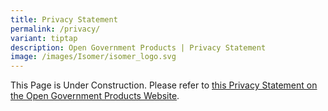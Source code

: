 ```yaml
---
title: Privacy Statement
permalink: /privacy/
variant: tiptap
description: Open Government Products | Privacy Statement
image: /images/Isomer/isomer_logo.svg
---
```

<p>This Page is Under Construction. Please refer to <a href="https://www.open.gov.sg/privacy/" rel="noopener noreferrer nofollow" target="_blank">this Privacy Statement on the Open Government Products Website</a>.</p>
